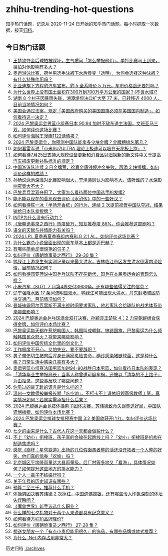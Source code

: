 # zhihu-trending-hot-questions

知乎热门话题，记录从 2020-11-24
日开始的知乎热门话题。每小时抓取一次数据，按天[归档](./archives)。

## 今日热门话题

<!-- BEGIN -->
<!-- 最后更新时间 Wed Jul 31 2024 07:00:27 GMT+0800 (China Standard Time) -->

1. [王楚钦夺金后球拍被踩坏，生气质问「怎么举报他们」，单打比赛马上到来，换拍对他影响有多大？](https://www.zhihu.com/question/663025648)
1. [奥运游泳比赛，荷兰男选手泳裤下水后竟变「透明」，为何会选择这种泳裤？有什么特殊作用吗？](https://www.zhihu.com/question/662910261)
1. [比亚迪旗下方程豹汽车宣布，豹 5 全系降价 5 万元，车市价格战还要打吗？](https://www.zhihu.com/question/662983101)
1. [为什么世界上没有国土面积在300万到700万平方公里的国家？(不含水域)?](https://www.zhihu.com/question/364541590)
1. [湖南 8 个村子因暴雨失联，湘潭堤坝决口扩大至 77 米，已转移近 4000 人，目前当地情况如何？](https://www.zhihu.com/question/662887760)
1. [美国会通过法案，规定「美国政府购买的美国国旗必须在美国国内制造」，如何看待这一决定？](https://www.zhihu.com/question/662967107)
1. [2024 巴黎奥运会男篮小组赛日本 90:94 加时不敌东道主法国，文班亚马三双，如何评价这场比赛？](https://www.zhihu.com/question/663027909)
1. [如何评价海贼王漫画1122话情报？](https://www.zhihu.com/question/662920357)
1. [2024 巴黎奥运会，你预测中国队能拿多少块金牌？金牌榜排名第几？](https://www.zhihu.com/question/661764788)
1. [如何看雷军说「小米SU7ULTRA 理论上极速可以吸在天花板上跑」？](https://www.zhihu.com/question/662463233)
1. [如何看待7月25日支持大规模设备更新和消费品以旧换新的新文件中关于提高汽车报废更新补贴标准的规定？](https://www.zhihu.com/question/662554965)
1. [中国游泳队连续 3 日金牌荒，徐嘉余唐钱婷冲金失败，再添 2 块银牌，如何评价这样的成绩？](https://www.zhihu.com/question/662938812)
1. [孙杨说泳池深浅对比赛影响很大，宁泽涛则认为影响不大，该听谁的？水深影响究竟大不大？](https://www.zhihu.com/question/662994203)
1. [巴黎乒乓混双夺冠了，大家怎么看待两位中国选手的发挥?](https://www.zhihu.com/question/663022463)
1. [能不能以现在的善恶观去评价《水浒传》中的一些好汉？](https://www.zhihu.com/question/661064940)
1. [如何看待陈一冰「半场开香槟」的行为，连续 2 次提前祝贺中国队夺冠，结果输给日本队拿银牌？](https://www.zhihu.com/question/662938229)
1. [INTP为什么没有行动力？](https://www.zhihu.com/question/662611165)
1. [《唐朝诡事录之西行》热度破万，知友推荐度 86%，你会推荐这部剧吗？](https://www.zhihu.com/question/662797884)
1. [语文的天赋与共情能力有关吗？](https://www.zhihu.com/question/662318553)
1. [2024 LPL 夏季赛夏季赛组内赛BLG 2:1 AL，如何评价这场比赛？](https://www.zhihu.com/question/663022215)
1. [为什么霸总小说里面出现的豪车基本上都是迈巴赫？](https://www.zhihu.com/question/653119895)
1. [有哪些简单却很惊艳的句子？](https://www.zhihu.com/question/662833989)
1. [如何评价《唐朝诡事录之西行》 29-30 集？](https://www.zhihu.com/question/663003465)
1. [鸭绿江上游发生有实测记录以来最大洪水，吉林临江市区发生洪水倒灌内涝险情，目前情况如何？](https://www.zhihu.com/question/662895106)
1. [如何看待邓亚萍说中国乒乓球队不存在断代，国乒在本届奥运会的表现怎么样？](https://www.zhihu.com/question/663026183)
1. [小米汽车（SU7）7 月第4周交付3900辆，还有哪些值得关注的信息？](https://www.zhihu.com/question/662981535)
1. [辽宁强降水致 17 条河流明显涨水，鸭绿江可能出现大洪水，丹东封堵城区防洪交通门，目前情况如何？](https://www.zhihu.com/question/662829718)
1. [曼城锋霸阿尔瓦雷斯不满出战时间要求离队，他若离队会给球队的战术体系带来哪些影响？](https://www.zhihu.com/question/662531842)
1. [2024 巴黎奥运会乒乓球混合双打决赛，孙颖莎王楚钦 4：2 力克朝鲜组合获得金牌，如何评价本场比赛？](https://www.zhihu.com/question/663015165)
1. [巴黎奥运每天都在惹怒韩国人，韩国叫成朝鲜，搞错国旗，巴黎奥运为什么频触韩国民众怒火？将带来哪些影响？](https://www.zhihu.com/question/662866566)
1. [如何评价中国传统文化里的剑文化？](https://www.zhihu.com/question/661073132)
1. [工作极度不开心，又怕失业，要不要辞职？](https://www.zhihu.com/question/662342435)
1. [男子带伤切生猪肉后浑身长满瘀斑险丧命，确诊感染猪链球菌，这是种什么病？日常生活中感染几率有多大？](https://www.zhihu.com/question/662881085)
1. [奥运男篮小组赛法国男篮加时94-90战胜日本男篮，如何看待日本队的表现？](https://www.zhihu.com/question/663033139)
1. [「清华毕业生举报局长」当事人称曾遭可疑车祸，还被以「清华的不上路子」为由拒录，这些事反映了哪些问题？](https://www.zhihu.com/question/663021747)
1. [你见过的最无耻的谎言是什么样的？](https://www.zhihu.com/question/37309137)
1. [温州一女教师被举报长期「吃空饷」，不打卡不上课依旧领高级教师工资，真实情况如何？若属实需承担什么后果？](https://www.zhihu.com/question/662872604)
1. [2024 巴黎奥运会竞技体操男子团体决赛，苏炜德致命失误葬送好局，中国队遗憾摘银，如何评价本场比赛？](https://www.zhihu.com/question/662928493)
1. [2024 巴黎奥运会排球女排预赛中国 3:2 美国收获开门红，如何评价这场比赛？](https://www.zhihu.com/question/662924314)
1. [七夕的由来是什么？古代人在这一天都会做些什么？](https://www.zhihu.com/question/478267462)
1. [不上「幼小」衔接班，孩子真的会输在起跑线上吗？「幼小」衔接班是机构在制造焦虑吗？](https://www.zhihu.com/question/661228045)
1. [感觉《崩坏：星穹铁道》出场的几位假面愚者整的活还没开拓者一个人整的好笑，他们真的信奉「欢愉」吗？](https://www.zhihu.com/question/662748429)
1. [北京城区平均降雨量达大暴雨量级，后厂村等多地又「看海」，具体情况如何？如何提升这些地方的排水能力？](https://www.zhihu.com/question/662967957)
1. [一个人一辈子不结婚行吗？](https://www.zhihu.com/question/662578314)
1. [关于年号的历史知识有哪些？](https://www.zhihu.com/question/276080403)
1. [预算二至三千，推荐什么手机？](https://www.zhihu.com/question/662678049)
1. [体操男团决赛苏炜德 2 次掉杠，中国遗憾摘银，还有哪些令人印象深刻的体坛失误瞬间？](https://www.zhihu.com/question/662938097)
1. [《魔兽世界》新手该选什么职业？](https://www.zhihu.com/question/662329964)
1. [什么样的七夕礼物对于两个人来说都具有纪念意义？](https://www.zhihu.com/question/662470086)
1. [如何看待方程豹品牌降价?](https://www.zhihu.com/question/662924178)
1. [如何评价《唐朝诡事录之西行》 27-28 集？](https://www.zhihu.com/question/662917788)
1. [想送女朋友一个「有点小贵但能用很久」的饰品，有哪些品牌或款式推荐？](https://www.zhihu.com/question/662470079)
1. [为什么 .Net 内存占用非常大？](https://www.zhihu.com/question/662756682)

<!-- END -->

历史归档 [./archives](./archives)
